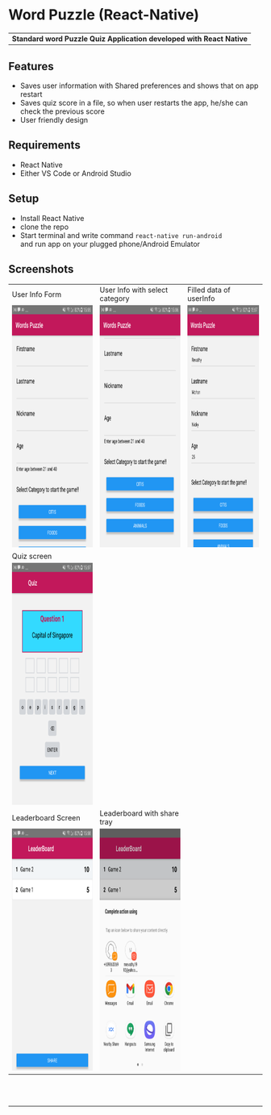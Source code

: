 # Word Puzzle (React-Native)

<table>
<tr>
<td>
<strong>Standard word Puzzle Quiz Application developed with React Native</strong>
</td>
</tr>
</table>


## Features

* Saves user information with Shared preferences and shows that on app restart
* Saves quiz score in a file, so when user restarts the app, he/she can check the previous score
* User friendly design

## Requirements

- React Native
- Either VS Code or Android Studio

## Setup 

- Install React Native
- clone the repo 
- Start terminal and write command  <code>react-native run-android </code>and run app on your plugged phone/Android Emulator

## Screenshots

<table>
  <tr>
    <td>User Info Form</td>
    <td>User Info with select category</td>
    <td>Filled data of userInfo</td>
  </tr>
  <tr>
    <td valign="top"><img src="Screenshots/USER_INFO_HOME_SCREEN.png" width=270 height=480></td>
    <td valing="top"><img src="Screenshots/USER_INFO_SCREEN_2.png" width=270 height=480></td>
    <td valing="top"><img src="Screenshots/USER_INFO_FILLED_DATA.png" width=270 height=480></td>
  </tr>
  <tr>
    <td>Quiz screen</td>
  </tr>
  <tr>
    <td valign="top"><img src="Screenshots/QUIZ_1.png" width=270 height=480></td>
  </tr>
  <tr>
    <td>Leaderboard Screen</td>
    <td>Leaderboard with share tray</td>
  </tr>
  <tr>
    <td valign="top"><img src="Screenshots/LEADERBOARD_SHARE.png" width=270 height=480></td>
    <td valign="top"><img src="Screenshots/LEADERBOARD_SHARE_TRAY.png" width=270 height=480></td>
  </tr>
 </table>

 <br>
<br>
<hr>
